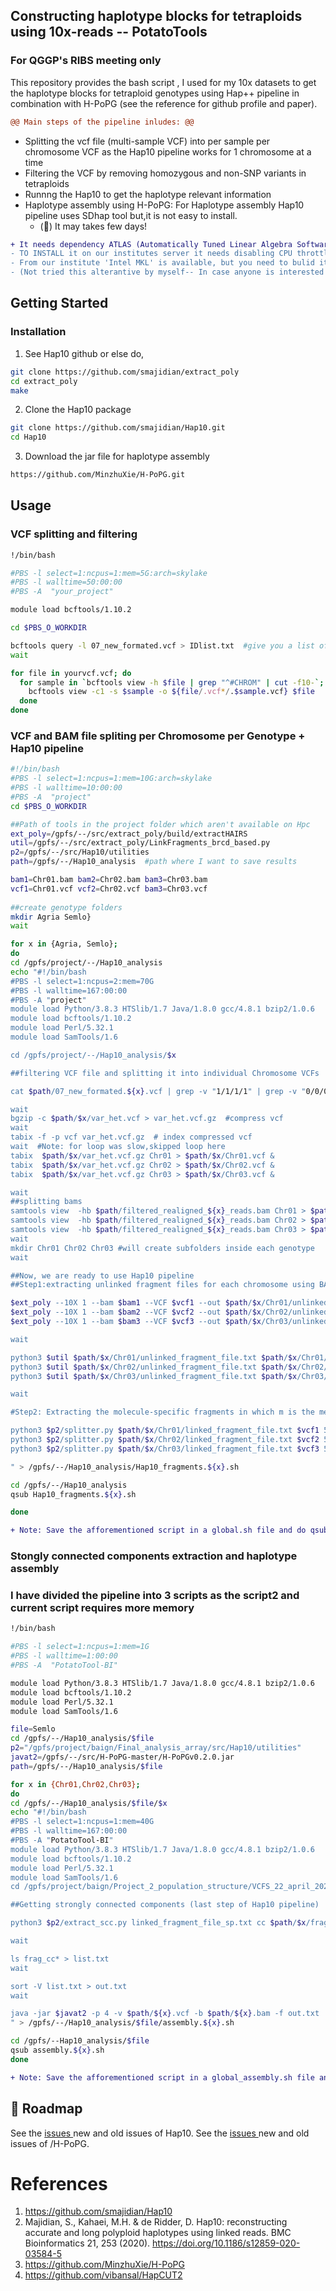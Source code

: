 
<!-- ABOUT THE PROJECT -->
## Constructing haplotype blocks for tetraploids using 10x-reads -- PotatoTools
### For QGGP's RIBS meeting only

This repository provides the bash script , I used for my 10x datasets to get the haplotype blocks for tetraploid genotypes using Hap++ pipeline in combination with H-PoPG (see the reference for github profile and paper).

```diff
@@ Main steps of the pipeline inludes: @@ 
```
* Splitting the vcf file (multi-sample VCF) into per sample per chromosome VCF as the Hap10 pipeline works for 1 chromosome at a time
* Filtering the VCF by removing homozygous and non-SNP variants in tetraploids
* Runnng the Hap10 to get the haplotype relevant information
* Haplotype assembly using H-PoPG: For Haplotype assembly Hap10 pipeline uses SDhap tool but,it is not easy to install. 
  -  (&#x1F534;)  It may takes few days!
```diff
+ It needs dependency ATLAS (Automatically Tuned Linear Algebra Software) libraries and also need lapack. 
- TO INSTALL it on our institutes server it needs disabling CPU throttling. 
- From our institute 'Intel MKL' is available, but you need to bulid it by yourself  using module load  "intel/xe2020.4".
- (Not tried this alterantive by myself-- In case anyone is interested try your luck)..
```
  


<!-- GETTING STARTED -->
## Getting Started

### Installation

1. See Hap10 github or else do,

```sh
git clone https://github.com/smajidian/extract_poly
cd extract_poly
make 
```
2. Clone the Hap10 package
```sh
git clone https://github.com/smajidian/Hap10.git
cd Hap10
```
3. Download the jar file for haplotype assembly
```sh
https://github.com/MinzhuXie/H-PoPG.git
```

<!-- USAGE EXAMPLES -->
## Usage
### VCF splitting and filtering
```sh
!/bin/bash

#PBS -l select=1:ncpus=1:mem=5G:arch=skylake
#PBS -l walltime=50:00:00
#PBS -A  "your_project"

module load bcftools/1.10.2

cd $PBS_O_WORKDIR

bcftools query -l 07_new_formated.vcf > IDlist.txt  #give you a list of genotypes in your multi-VCF file
wait

for file in yourvcf.vcf; do  
  for sample in `bcftools view -h $file | grep "^#CHROM" | cut -f10-`; do
    bcftools view -c1 -s $sample -o ${file/.vcf*/.$sample.vcf} $file
  done
done
```
### VCF and BAM file spliting per Chromosome per Genotype + Hap10 pipeline

```sh
#!/bin/bash
#PBS -l select=1:ncpus=1:mem=10G:arch=skylake
#PBS -l walltime=10:00:00
#PBS -A  "project"
cd $PBS_O_WORKDIR

##Path of tools in the project folder which aren't available on Hpc 
ext_poly=/gpfs/--/src/extract_poly/build/extractHAIRS
util=/gpfs/--/src/extract_poly/LinkFragments_brcd_based.py
p2=/gpfs/--/src/Hap10/utilities
path=/gpfs/--/Hap10_analysis  #path where I want to save results

bam1=Chr01.bam bam2=Chr02.bam bam3=Chr03.bam 
vcf1=Chr01.vcf vcf2=Chr02.vcf bam3=Chr03.vcf
 
##create genotype folders
mkdir Agria Semlo}
wait

for x in {Agria, Semlo};
do
cd /gpfs/project/--/Hap10_analysis
echo "#!/bin/bash
#PBS -l select=1:ncpus=2:mem=70G
#PBS -l walltime=167:00:00
#PBS -A "project"
module load Python/3.8.3 HTSlib/1.7 Java/1.8.0 gcc/4.8.1 bzip2/1.0.6
module load bcftools/1.10.2
module load Perl/5.32.1
module load SamTools/1.6

cd /gpfs/project/--/Hap10_analysis/$x   

##filtering VCF file and splitting it into individual Chromosome VCFs

cat $path/07_new_formated.${x}.vcf | grep -v "1/1/1/1" | grep -v "0/0/0/0" > $path/$x/var_het.vcf   #This will generate filtered vcf and save it into respective genotype folder

wait
bgzip -c $path/$x/var_het.vcf > var_het.vcf.gz  #compress vcf
wait
tabix -f -p vcf var_het.vcf.gz  # index compressed vcf
wait  #Note: for loop was slow,skipped loop here
tabix  $path/$x/var_het.vcf.gz Chr01 > $path/$x/Chr01.vcf &
tabix  $path/$x/var_het.vcf.gz Chr02 > $path/$x/Chr02.vcf &
tabix  $path/$x/var_het.vcf.gz Chr03 > $path/$x/Chr03.vcf &

wait
##splitting bams
samtools view  -hb $path/filtered_realigned_${x}_reads.bam Chr01 > $path/$x/Chr01.bam 
samtools view  -hb $path/filtered_realigned_${x}_reads.bam Chr02 > $path/$x/Chr02.bam 
samtools view  -hb $path/filtered_realigned_${x}_reads.bam Chr03 > $path/$x/Chr03.bam 
wait
mkdir Chr01 Chr02 Chr03 #will create subfolders inside each genotype
wait

##Now, we are ready to use Hap10 pipeline
##Step1:extracting unlinked fragment files for each chromosome using BAM and VCF files

$ext_poly --10X 1 --bam $bam1 --VCF $vcf1 --out $path/$x/Chr01/unlinked_fragment_file.txt &
$ext_poly --10X 1 --bam $bam2 --VCF $vcf2 --out $path/$x/Chr02/unlinked_fragment_file.txt &
$ext_poly --10X 1 --bam $bam3 --VCF $vcf3 --out $path/$x/Chr03/unlinked_fragment_file.txt &

wait

python3 $util $path/$x/Chr01/unlinked_fragment_file.txt $path/$x/Chr01/linked_fragment_file.txt &
python3 $util $path/$x/Chr02/unlinked_fragment_file.txt $path/$x/Chr02/linked_fragment_file.txt &
python3 $util $path/$x/Chr03/unlinked_fragment_file.txt $path/$x/Chr03/linked_fragment_file.txt &

wait

#Step2: Extracting the molecule-specific fragments in which m is the mean 10X molecule length (in Kb) which can be set as 50. (github Hap10)

python3 $p2/splitter.py $path/$x/Chr01/linked_fragment_file.txt $vcf1 50 &
python3 $p2/splitter.py $path/$x/Chr02/linked_fragment_file.txt $vcf2 50 &
python3 $p2/splitter.py $path/$x/Chr03/linked_fragment_file.txt $vcf3 50 &

" > /gpfs/--/Hap10_analysis/Hap10_fragments.${x}.sh

cd /gpfs/--/Hap10_analysis
qsub Hap10_fragments.${x}.sh

done
```

```diff
+ Note: Save the afforementioned script in a global.sh file and do qsub global.sh, it will generate 1 script for each genotype and each script will run automatically
```
### Stongly connected components extraction and haplotype assembly
### I have divided the pipeline into 3 scripts as the script2 and current script requires more memory


```sh
!/bin/bash

#PBS -l select=1:ncpus=1:mem=1G
#PBS -l walltime=1:00:00
#PBS -A  "PotatoTool-BI"

module load Python/3.8.3 HTSlib/1.7 Java/1.8.0 gcc/4.8.1 bzip2/1.0.6
module load bcftools/1.10.2
module load Perl/5.32.1
module load SamTools/1.6

file=Semlo
cd /gpfs/--/Hap10_analysis/$file
p2="/gpfs/project/baign/Final_analysis_array/src/Hap10/utilities"
javat2=/gpfs/--/src/H-PoPG-master/H-PoPGv0.2.0.jar
path=/gpfs/--/Hap10_analysis/$file

for x in {Chr01,Chr02,Chr03};
do
cd /gpfs/--/Hap10_analysis/$file/$x
echo "#!/bin/bash
#PBS -l select=1:ncpus=1:mem=40G
#PBS -l walltime=167:00:00
#PBS -A "PotatoTool-BI"
module load Python/3.8.3 HTSlib/1.7 Java/1.8.0 gcc/4.8.1 bzip2/1.0.6
module load bcftools/1.10.2
module load Perl/5.32.1
module load SamTools/1.6
cd /gpfs/project/baign/Project_2_population_structure/VCFS_22_april_2021/samtools/01_All_chrs_16_juli_2021/Hap10_analysis/$file/$x

##Getting strongly connected components (last step of Hap10 pipeline)

python3 $p2/extract_scc.py linked_fragment_file_sp.txt cc $path/$x/frag_cc

wait

ls frag_cc* > list.txt
wait

sort -V list.txt > out.txt
wait

java -jar $javat2 -p 4 -v $path/${x}.vcf -b $path/${x}.bam -f out.txt  -d phased_${x}_cc_allins_haps.txt
" > /gpfs/--/Hap10_analysis/$file/assembly.${x}.sh

cd /gpfs/--Hap10_analysis/$file
qsub assembly.${x}.sh
done
```
```diff
+ Note: Save the afforementioned script in a global_assembly.sh file and do qsub global.sh, it will generate 1 script for each Chromosome
```

<!-- ROADMAP -->
## 🚧 Roadmap

See the [issues ](https://github.com/smajidian/Hap10/issues?q=is%3Aissue+is%3Aclosed) new and old issues of Hap10.
See the [issues ](https://github.com/MinzhuXie/H-PoPG/issues) new and old issues of /H-PoPG.



<!-- CONTACT -->
<!--## 📫 Contact -->

<!--Your Name - [@your_twitter](https://twitter.com/your_username) - email@example.com -->

<!--Project Link: [https://github.com/your_username/repo_name](https://github.com/your_username/repo_name) -->

# References
1. https://github.com/smajidian/Hap10
2. Majidian, S., Kahaei, M.H. & de Ridder, D. Hap10: reconstructing accurate and long polyploid haplotypes using linked reads. BMC Bioinformatics 21, 253 (2020). https://doi.org/10.1186/s12859-020-03584-5
3. https://github.com/MinzhuXie/H-PoPG
4. https://github.com/vibansal/HapCUT2
